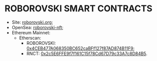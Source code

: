# ROBOROVSKI SMART CONTRACTS

- Site: [roborovski.org](https://roborovski.org/);
- OpenSea: [roborovski-nft](https://opensea.io/collection/roborovski-nft);
- Ethereum Mainnet:
  - Etherscan:
    - ROBOROVSKI: [0x4CEB477A068350BC652caBFf127f87AD874B11F9](https://etherscan.io/token/0x4CEB477A068350BC652caBFf127f87AD874B11F9);
    - RNCT: [0x2c5E6FFE9f7f161C15f78Cd67D79c33A7c8D84B5](https://etherscan.io/token/0x2c5E6FFE9f7f161C15f78Cd67D79c33A7c8D84B5).
